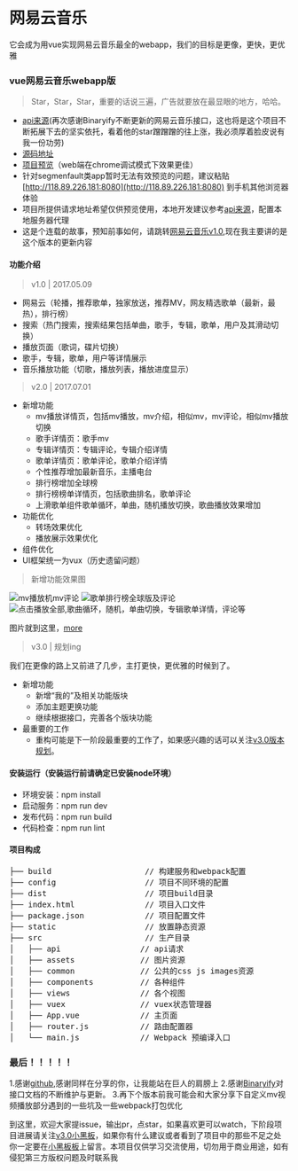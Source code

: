 # 网易云音乐

它会成为用vue实现网易云音乐最全的webapp，我们的目标是更像，更快，更优雅

### vue网易云音乐webapp版

> Star，Star，Star，重要的话说三遍，广告就要放在最显眼的地方，哈哈。

- [api来源](https://github.com/Binaryify/NeteaseCloudMusicApi)(再次感谢Binaryify不断更新的网易云音乐接口，这也将是这个项目不断拓展下去的坚实依托，看着他的star蹭蹭蹭的往上涨，我必须厚着脸皮说有我一份功劳)
- [源码地址](https://github.com/ddqre12345/vue-music)
- [项目预览](http://118.89.226.181:8080)（web端在chrome调试模式下效果更佳）
- 针对segmenfault类app暂时无法有效预览的问题，建议粘贴 [http://118.89.226.181:8080](http://118.89.226.181:8080) 到手机其他浏览器体验
- 项目所提供请求地址希望仅供预览使用，本地开发建议参考[api来源](https://github.com/Binaryify/NeteaseCloudMusicApi)，配置本地服务器代理
- 这是个连载的故事，预知前事如何，请跳转[网易云音乐v1.0](https://segmentfault.com/a/1190000009339117?_ea=2099626),现在我主要讲的是这个版本的更新内容

#### 功能介绍
> v1.0 | 2017.05.09

- 网易云（轮播，推荐歌单，独家放送，推荐MV，网友精选歌单（最新，最热），排行榜）
- 搜索（热门搜索，搜索结果包括单曲，歌手，专辑，歌单，用户及其滑动切换）
- 播放页面（歌词，碟片切换）
- 歌手，专辑，歌单，用户等详情展示
- 音乐播放功能（切歌，播放列表，播放进度显示）

> v2.0 | 2017.07.01

- 新增功能
    - mv播放详情页，包括mv播放，mv介绍，相似mv，mv评论，相似mv播放切换
    - 歌手详情页：歌手mv
    - 专辑详情页：专辑评论，专辑介绍详情
    - 歌单详情页：歌单评论，歌单介绍详情
    - 个性推荐增加最新音乐，主播电台
    - 排行榜增加全球榜
    - 排行榜榜单详情页，包括歌曲排名，歌单评论
    - 上滑歌单组件歌单循环，单曲，随机播放切换，歌曲播放效果增加
- 功能优化
    - 转场效果优化
    - 播放展示效果优化
- 组件优化
-  UI框架统一为vux（历史遗留问题）

> 新增功能效果图

![mv播放机mv评论](http://118.89.226.181:8080/images/img1.gif)
![歌单排行榜全球版及评论](http://118.89.226.181:8080/images/img2.gif)
![点击播放全部,歌曲循环，随机，单曲切换，专辑歌单详情，评论等](http://118.89.226.181:8080/images/img3.gif)

图片就到这里，[more](http://118.89.226.181:8080)

> v3.0 | 规划ing

我们在更像的路上又前进了几步，主打更快，更优雅的时候到了。

- 新增功能
	- 新增“我的”及相关功能版块
	- 添加主题更换功能
	- 继续根据接口，完善各个版块功能
-  最重要的工作
	- 重构可能是下一阶段最重要的工作了，如果感兴趣的话可以关注[v3.0版本规划](https://github.com/ddqre12345/vue-music/projects?query=is%3Aopen)。

#### 安装运行（安装运行前请确定已安装node环境）

- 环境安装：npm install
- 启动服务：npm run dev
- 发布代码：npm run build
- 代码检查：npm run lint

#### 项目构成

<pre>
├── build                    // 构建服务和webpack配置
├── config            		 // 项目不同环境的配置
├── dist               		 // 项目build目录
├── index.html          	 // 项目入口文件
├── package.json      		 // 项目配置文件
├── static       			 // 放置静态资源
├── src                		 // 生产目录
│   ├── api       			// api请求
│   ├── assets              // 图片资源
│   ├── common          	// 公共的css js images资源
│   ├── components     		// 各种组件
│   ├── views          		// 各个视图
│   ├── vuex           	    // vuex状态管理器
│   ├── App.vue         	// 主页面
│   ├── router.js     		// 路由配置器
│   └── main.js       	    // Webpack 预编译入口
</pre>

### 最后！！！！！

1.感谢[github](https://github.com/),感谢同样在分享的你，让我能站在巨人的肩膀上
2.感谢[Binaryify](https://github.com/Binaryify)对接口文档的不断维护与更新。
3.再下个版本前我可能会和大家分享下自定义mv视频播放部分遇到的一些坑及一些webpack打包优化

到这里，欢迎大家提issue，输出pr，点star，如果喜欢更可以watch，下阶段项目进展请关注[v3.0小黑板](https://github.com/ddqre12345/vue-music/projects/2)，如果你有什么建议或者看到了项目中的那些不足之处你一定要在[小黑板板](https://github.com/ddqre12345/vue-music/projects?query=is%3Aopen)上留言。本项目仅供学习交流使用，切勿用于商业用途，如有侵犯第三方版权问题及时联系我
